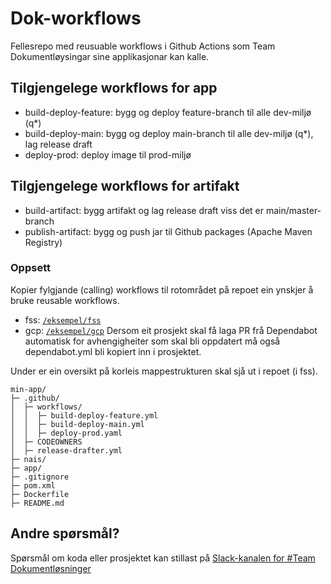 # Dok-workflows
Fellesrepo med reusuable workflows i Github Actions som Team Dokumentløysingar sine applikasjonar kan kalle.

## Tilgjengelege workflows for app
- build-deploy-feature: bygg og deploy feature-branch til alle dev-miljø (q*)
- build-deploy-main: bygg og deploy main-branch til alle dev-miljø (q*), lag release draft
- deploy-prod: deploy image til prod-miljø

## Tilgjengelege workflows for artifakt
- build-artifact: bygg artifakt og lag release draft viss det er main/master-branch
- publish-artifact: bygg og push jar til Github packages (Apache Maven Registry)

### Oppsett
Kopier fylgjande (calling) workflows til rotområdet på repoet ein ynskjer å bruke reusable workflows.
- fss: [`/eksempel/fss`](eksempel/.github/workflows/fss)
- gcp: [`/eksempel/gcp`](eksempel/.github/workflows/gcp)
Dersom eit prosjekt skal få laga PR frå Dependabot automatisk for avhengigheiter som skal bli oppdatert må også dependabot.yml bli kopiert inn i prosjektet.

Under er ein oversikt på korleis mappestrukturen skal sjå ut i repoet (i fss).

```
min-app/
├─ .github/
│  ├─ workflows/
│  │  ├─ build-deploy-feature.yml
│  │  ├─ build-deploy-main.yml
│  │  ├─ deploy-prod.yaml
│  ├─ CODEOWNERS
│  ├─ release-drafter.yml
├─ nais/
├─ app/
├─ .gitignore
├─ pom.xml
├─ Dockerfile
├─ README.md
```

## Andre spørsmål?
Spørsmål om koda eller prosjektet kan stillast på [Slack-kanalen for \#Team Dokumentløsninger](https://nav-it.slack.com/archives/C6W9E5GPJ)

